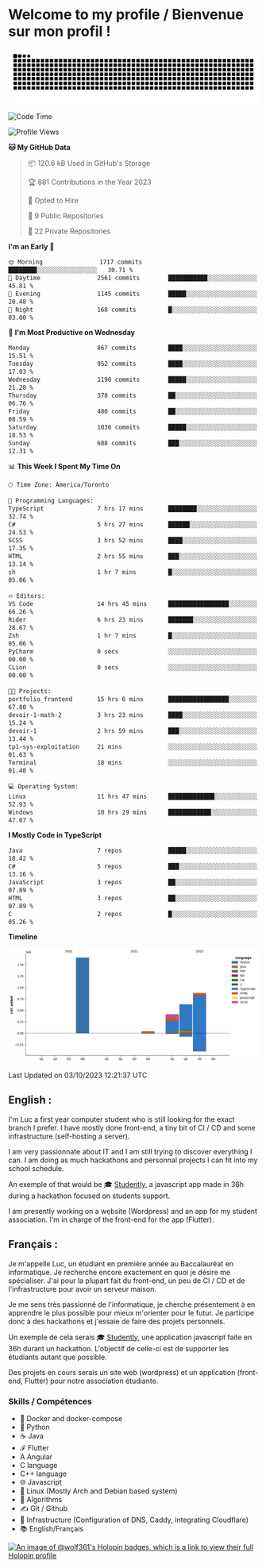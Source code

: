 # Welcome to my profile / Bienvenue sur mon profil !

![snake gif](https://github.com/wolf-361/wolf-361/blob/output/github-contribution-grid-snake.svg)

<!--START_SECTION:waka-->
![Code Time](http://img.shields.io/badge/Code%20Time-385%20hrs%2049%20mins-blue)

![Profile Views](http://img.shields.io/badge/Profile%20Views-0-blue)

**🐱 My GitHub Data** 

> 📦 120.6 kB Used in GitHub's Storage 
 > 
> 🏆 881 Contributions in the Year 2023
 > 
> 💼 Opted to Hire
 > 
> 📜 9 Public Repositories 
 > 
> 🔑 22 Private Repositories 
 > 
**I'm an Early 🐤** 

```text
🌞 Morning                1717 commits        ████████░░░░░░░░░░░░░░░░░   30.71 % 
🌆 Daytime                2561 commits        ███████████░░░░░░░░░░░░░░   45.81 % 
🌃 Evening                1145 commits        █████░░░░░░░░░░░░░░░░░░░░   20.48 % 
🌙 Night                  168 commits         █░░░░░░░░░░░░░░░░░░░░░░░░   03.00 % 
```
📅 **I'm Most Productive on Wednesday** 

```text
Monday                   867 commits         ████░░░░░░░░░░░░░░░░░░░░░   15.51 % 
Tuesday                  952 commits         ████░░░░░░░░░░░░░░░░░░░░░   17.03 % 
Wednesday                1190 commits        █████░░░░░░░░░░░░░░░░░░░░   21.28 % 
Thursday                 378 commits         ██░░░░░░░░░░░░░░░░░░░░░░░   06.76 % 
Friday                   480 commits         ██░░░░░░░░░░░░░░░░░░░░░░░   08.59 % 
Saturday                 1036 commits        █████░░░░░░░░░░░░░░░░░░░░   18.53 % 
Sunday                   688 commits         ███░░░░░░░░░░░░░░░░░░░░░░   12.31 % 
```


📊 **This Week I Spent My Time On** 

```text
🕑︎ Time Zone: America/Toronto

💬 Programming Languages: 
TypeScript               7 hrs 17 mins       ████████░░░░░░░░░░░░░░░░░   32.74 % 
C#                       5 hrs 27 mins       ██████░░░░░░░░░░░░░░░░░░░   24.53 % 
SCSS                     3 hrs 52 mins       ████░░░░░░░░░░░░░░░░░░░░░   17.35 % 
HTML                     2 hrs 55 mins       ███░░░░░░░░░░░░░░░░░░░░░░   13.14 % 
sh                       1 hr 7 mins         █░░░░░░░░░░░░░░░░░░░░░░░░   05.06 % 

🔥 Editors: 
VS Code                  14 hrs 45 mins      █████████████████░░░░░░░░   66.26 % 
Rider                    6 hrs 23 mins       ███████░░░░░░░░░░░░░░░░░░   28.67 % 
Zsh                      1 hr 7 mins         █░░░░░░░░░░░░░░░░░░░░░░░░   05.06 % 
PyCharm                  0 secs              ░░░░░░░░░░░░░░░░░░░░░░░░░   00.00 % 
CLion                    0 secs              ░░░░░░░░░░░░░░░░░░░░░░░░░   00.00 % 

🐱‍💻 Projects: 
portfolio_frontend       15 hrs 6 mins       █████████████████░░░░░░░░   67.80 % 
devoir-1-math-2          3 hrs 23 mins       ████░░░░░░░░░░░░░░░░░░░░░   15.24 % 
devoir-1                 2 hrs 59 mins       ███░░░░░░░░░░░░░░░░░░░░░░   13.44 % 
tp1-sys-exploitation     21 mins             ░░░░░░░░░░░░░░░░░░░░░░░░░   01.63 % 
Terminal                 18 mins             ░░░░░░░░░░░░░░░░░░░░░░░░░   01.40 % 

💻 Operating System: 
Linux                    11 hrs 47 mins      █████████████░░░░░░░░░░░░   52.93 % 
Windows                  10 hrs 29 mins      ████████████░░░░░░░░░░░░░   47.07 % 
```

**I Mostly Code in TypeScript** 

```text
Java                     7 repos             █████░░░░░░░░░░░░░░░░░░░░   18.42 % 
C#                       5 repos             ███░░░░░░░░░░░░░░░░░░░░░░   13.16 % 
JavaScript               3 repos             ██░░░░░░░░░░░░░░░░░░░░░░░   07.89 % 
HTML                     3 repos             ██░░░░░░░░░░░░░░░░░░░░░░░   07.89 % 
C                        2 repos             █░░░░░░░░░░░░░░░░░░░░░░░░   05.26 % 
```



**Timeline**

![Lines of Code chart](https://raw.githubusercontent.com/wolf-361/wolf-361/main/assets/bar_graph.png)


 Last Updated on 03/10/2023 12:21:37 UTC
<!--END_SECTION:waka-->

## English : 

I'm Luc a first year computer student who is still looking for the exact branch I prefer. I have mostly done front-end, a tiny bit of CI / CD and some infrastructure (self-hosting a server).

I am very passionnate about IT and I am still trying to discover everything I can. I am doing as much hackathons and personnal projects I can fit into my school schedule.

An exemple of that would be 🎓 [Studently](https://github.com/wolf-361/Studently-CodeJam12), a javascript app made in 36h during a hackathon focused on students support.

I am presently working on a website (Wordpress) and an app for my student association. I'm in charge of the front-end for the app (Flutter).

## Français :

Je m'appelle Luc, un étudiant en première année au Baccalauréat en informatique. Je recherche encore exactement en quoi je désire me spécialiser. J'ai pour la plupart fait du front-end, un peu de CI / CD et de l'infrastructure pour avoir un serveur maison.

Je me sens très passionné de l'informatique, je cherche présentement à en apprendre le plus possible pour mieux m'orienter pour le futur. Je participe donc à des hackathons et j'essaie de faire des projets personnels.

Un exemple de cela serais 🎓 [Studently](https://github.com/wolf-361/Studently-CodeJam12), une application javascript faite en 36h durant un hackathon. L'objectif de celle-ci est de supporter les étudiants autant que possible.

Des projets en cours serais un site web (wordpress) et un application (front-end, Flutter) pour notre association étudiante.

###  Skills / Compétences

* 🐋 Docker and docker-compose
* 🐍 Python
* ☕ Java
* ℱ Flutter
* A Angular
* C language
* C++ language
* 🌐 Javascript
* 🐧 Linux (Mostly Arch and Debian based system)
* 🧩 Algorithms
* ✍️ Git / Github
* 📜 Infrastructure (Configuration of DNS, Caddy, integrating Cloudflare)
* 📚 English/Français

[![An image of @wolf361's Holopin badges, which is a link to view their full Holopin profile](https://holopin.me/wolf361)](https://holopin.io/@wolf361)


